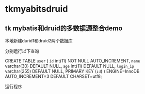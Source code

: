 # tkmyabitsdruid
## tk mybatis和druid的多数据源整合demo

本地新建durid1和druid2两个数据库 

分别运行以下查询 

CREATE TABLE `user` (
  `id` int(11) NOT NULL AUTO_INCREMENT,
  `name` varchar(30) DEFAULT NULL,
  `age` int(11) DEFAULT NULL,
  `login_ip` varchar(255) DEFAULT NULL,
  PRIMARY KEY (`id`)
) ENGINE=InnoDB AUTO_INCREMENT=3 DEFAULT CHARSET=utf8;

运行程序
  
